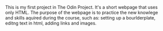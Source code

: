 This is my first project in The Odin Project. 
It's a short webpage that uses only HTML. The purpose of the webpage is to practice the new knowlege and skills aquired during the course, such as: setting up a bourlderplate, editng text in html, adding links and images. 
